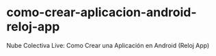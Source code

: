 # como-crear-aplicacion-android-reloj-app
Nube Colectiva Live: Como Crear una Aplicación en Android (Reloj App)
